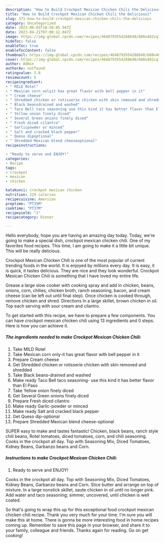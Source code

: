 ```yaml
---
description: "How to Build Crockpot Mexican Chicken Chili the Delicious}"
title: "How to Build Crockpot Mexican Chicken Chili the Delicious}"
slug: 371-how-to-build-crockpot-mexican-chicken-chili-the-delicious
category: Uncategorized
date: 2023-06-03T18:50:05.947Z
date: 2023-04-21T07:08:12.047Z
image: https://img-global.cpcdn.com/recipes/4648793554288640/680x482cq70/crockpot-mexican-chicken-chili-recipe-main-photo.jpg
hideToc: false
enableToc: true
enableTocContent: false
thumbnail: https://img-global.cpcdn.com/recipes/4648793554288640/680x482cq70/crockpot-mexican-chicken-chili-recipe-main-photo.jpg
cover: https://img-global.cpcdn.com/recipes/4648793554288640/680x482cq70/crockpot-mexican-chicken-chili-recipe-main-photo.jpg
author: Admin
authorAv: notfound
ratingvalue: 3.8
reviewcount: 5
recipeingredient:
- " MILD Rotel"
- " Mexican corn onlyit has great flavor with bell pepper in it"
- " Cream cheese"
- " Shredded chicken or rotisserie chicken with skin removed and shredded"
- " Black beansdrained and washed"
- " Taco Bell taco seasoning use this kind it has better flavor than El Paso"
- " Yellow onion finely diced"
- " Several Green onions finely diced"
- " Fresh diced cilantro"
- " Garlicpowder or minced"
- " Salt and cracked black pepper"
- " Queso dipoptional"
- " Shredded Mexican blend cheeseoptional"
recipeinstructions:

- "Ready to serve and ENJOY!"
categories:
- Recipe
tags:
- crockpot
- mexican
- chicken

katakunci: crockpot mexican chicken 
nutrition: 229 calories
recipecuisine: American
preptime: "PT35M"
cooktime: "PT37M"
recipeyield: "1"
recipecategory: Dinner

---
```



Hello everybody, hope you are having an amazing day today. Today, we're going to make a special dish, crockpot mexican chicken chili. One of my favorites food recipes. This time, I am going to make it a little bit unique. This will be really delicious.

Crockpot Mexican Chicken Chili is one of the most popular of current trending foods in the world. It is enjoyed by millions every day. It is easy, it is quick, it tastes delicious. They are nice and they look wonderful. Crockpot Mexican Chicken Chili is something that I have loved my entire life.

Grease a large slow cooker with cooking spray and add in chicken, beans, onions, corn, chilies, chicken broth, ranch seasoning, bacon, and cream cheese (can be left out until final step). Once chicken is cooked through, remove chicken and shred. Directions In a large skillet, brown chicken in oil. Top each serving with sour cream and cilantro.


To get started with this recipe, we have to prepare a few components. You can have crockpot mexican chicken chili using 13 ingredients and 0 steps. Here is how you can achieve it.

<!--inarticleads1-->

##### The ingredients needed to make Crockpot Mexican Chicken Chili:

1. Take  MILD Rotel
1. Take  Mexican corn only-it has great flavor with bell pepper in it
1. Prepare  Cream cheese
1. Get  Shredded chicken or rotisserie chicken with skin removed and shredded
1. Take  Black beans-drained and washed
1. Make ready  Taco Bell taco seasoning- use this kind it has better flavor than El Paso
1. Take  Yellow onion finely diced
1. Get  Several Green onions finely diced
1. Prepare  Fresh diced cilantro
1. Make ready  Garlic-powder or minced
1. Make ready  Salt and cracked black pepper
1. Get  Queso dip-optional
1. Prepare  Shredded Mexican blend cheese-optional


SUPER easy to make and tastes fantastic! Chicken, black beans, ranch style chili beans, Rotel tomatoes, diced tomatoes, corn, and chili seasoning. Cooks in the crockpot all day. Top with Seasoning Mix, Diced Tomatoes, Kidney Beans, Garbanzo beans and Corn. 

<!--inarticleads2-->

##### Instructions to make Crockpot Mexican Chicken Chili:


1. Ready to serve and ENJOY!

Cooks in the crockpot all day. Top with Seasoning Mix, Diced Tomatoes, Kidney Beans, Garbanzo beans and Corn. Slice butter and arrange on top of mixture. In a large nonstick skillet, saute chicken in oil until no longer pink. Add water and taco seasoning; simmer, uncovered, until chicken is well coated. 

So that's going to wrap this up for this exceptional food crockpot mexican chicken chili recipe. Thank you very much for your time. I'm sure you will make this at home. There is gonna be more interesting food in home recipes coming up. Remember to save this page in your browser, and share it to your family, colleague and friends. Thanks again for reading. Go on get cooking!
